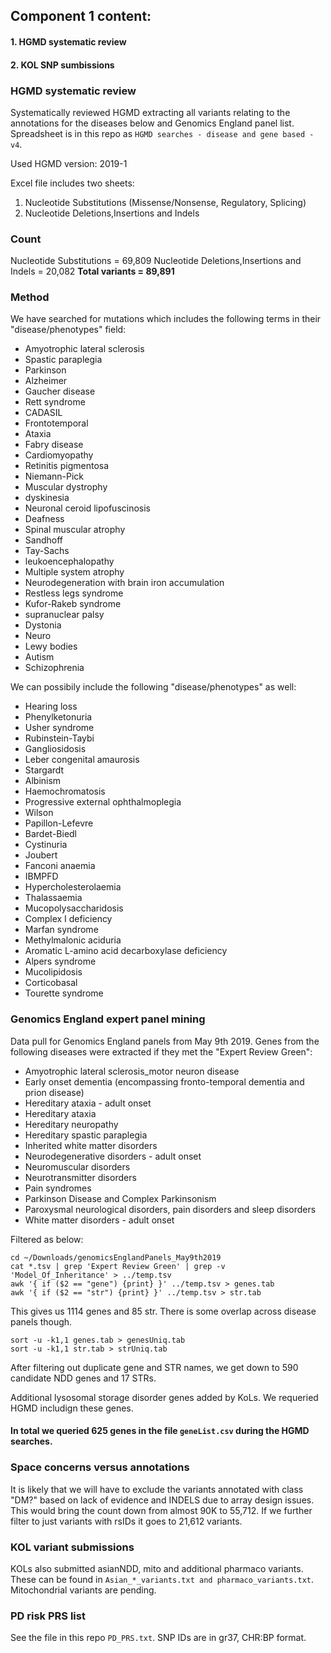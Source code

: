 ## Component 1 content:
#### 1. HGMD systematic review
#### 2. KOL SNP sumbissions

### HGMD systematic review
Systematically reviewed HGMD extracting all variants relating to the annotations for the diseases below and Genomics England panel list.
Spreadsheet is in this repo as ```HGMD searches - disease and gene based - v4```.

Used HGMD version: 2019-1

Excel file includes two sheets:
1. Nucleotide Substitutions (Missense/Nonsense, Regulatory, Splicing)
2. Nucleotide Deletions,Insertions and Indels

### Count
Nucleotide Substitutions = 69,809
Nucleotide Deletions,Insertions and Indels = 20,082
**Total variants = 89,891**

### Method
We have searched for mutations which includes the following terms in their "disease/phenotypes" field:
- Amyotrophic lateral sclerosis
- Spastic paraplegia
- Parkinson
- Alzheimer
- Gaucher disease
- Rett syndrome
- CADASIL
- Frontotemporal
- Ataxia
- Fabry disease
- Cardiomyopathy
- Retinitis pigmentosa
- Niemann-Pick
- Muscular dystrophy
- dyskinesia
- Neuronal ceroid lipofuscinosis
- Deafness
- Spinal muscular atrophy
- Sandhoff
- Tay-Sachs
- leukoencephalopathy
- Multiple system atrophy
- Neurodegeneration with brain iron accumulation
- Restless legs syndrome
- Kufor-Rakeb syndrome
- supranuclear palsy
- Dystonia
- Neuro
- Lewy bodies
- Autism
- Schizophrenia

We can possibily include the following "disease/phenotypes" as well:
- Hearing loss
- Phenylketonuria
- Usher syndrome
- Rubinstein-Taybi
- Gangliosidosis
- Leber congenital amaurosis
- Stargardt
- Albinism
- Haemochromatosis
- Progressive external ophthalmoplegia
- Wilson
- Papillon-Lefevre
- Bardet-Biedl
- Cystinuria
- Joubert
- Fanconi anaemia
- IBMPFD
- Hypercholesterolaemia
- Thalassaemia
- Mucopolysaccharidosis
- Complex I deficiency
- Marfan syndrome
- Methylmalonic aciduria
- Aromatic L-amino acid decarboxylase deficiency
- Alpers syndrome
- Mucolipidosis
- Corticobasal
- Tourette syndrome

### Genomics England expert panel mining
Data pull for Genomics England panels from May 9th 2019.
Genes from the following diseases were extracted if they met the "Expert Review Green":
- Amyotrophic lateral sclerosis_motor neuron disease
- Early onset dementia (encompassing fronto-temporal dementia and prion disease)
- Hereditary ataxia - adult onset
- Hereditary ataxia
- Hereditary neuropathy
- Hereditary spastic paraplegia
- Inherited white matter disorders
- Neurodegenerative disorders - adult onset
- Neuromuscular disorders
- Neurotransmitter disorders
- Pain syndromes
- Parkinson Disease and Complex Parkinsonism
- Paroxysmal neurological disorders, pain disorders and sleep disorders
- White matter disorders - adult onset

Filtered as below:
```
cd ~/Downloads/genomicsEnglandPanels_May9th2019
cat *.tsv | grep 'Expert Review Green' | grep -v 'Model_Of_Inheritance' > ../temp.tsv
awk '{ if ($2 == "gene") {print} }' ../temp.tsv > genes.tab
awk '{ if ($2 == "str") {print} }' ../temp.tsv > str.tab
```
This gives us 1114 genes and 85 str. There is some overlap across disease panels though.
```
sort -u -k1,1 genes.tab > genesUniq.tab
sort -u -k1,1 str.tab > strUniq.tab
```
After filtering out duplicate gene and STR names, we get down to 590 candidate NDD genes and 17 STRs.

Additional lysosomal storage disorder genes added by KoLs. We requeried HGMD includign these genes.

#### In total we queried 625 genes in the file ```geneList.csv``` during the HGMD searches.

### Space concerns versus annotations
It is likely that we will have to exclude the variants annotated with class "DM?" based on lack of evidence and INDELS due to array design issues.
This would bring the count down from almost 90K to 55,712.
If we further filter to just variants with rsIDs it goes to 21,612 variants.

### KOL variant submissions
KOLs also submitted asianNDD, mito and additional pharmaco variants.
These can be found in ```Asian_*_variants.txt and pharmaco_variants.txt```. Mitochondrial variants are pending.

### PD risk PRS list
See the file in this repo ```PD_PRS.txt```. SNP IDs are in gr37, CHR:BP format.
